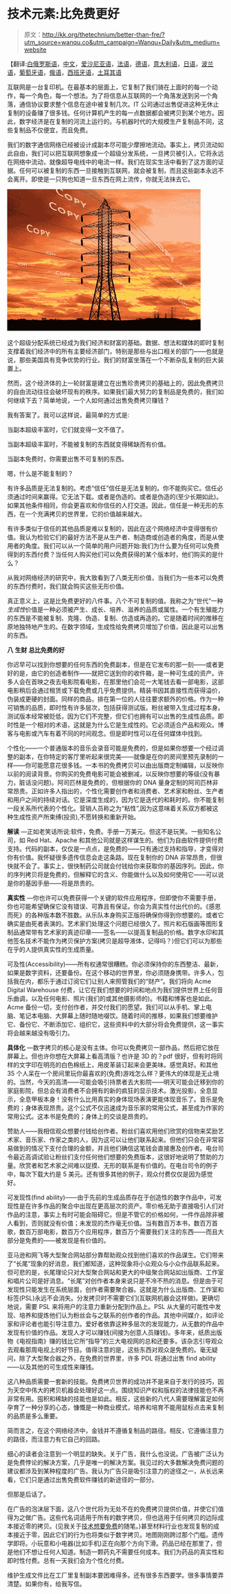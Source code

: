 # 技术元素:比免费更好

> 原文：<http://kk.org/thetechnium/better-than-fre/?utm_source=wanqu.co&utm_campaign=Wanqu+Daily&utm_medium=website>

【翻译:[白俄罗斯语](https://web.archive.org/web/20100929144340/http://www.moneyaisle.com/worldwide/better-than-be)，[中文](https://web.archive.org/web/20081209061435/http://tuxfans.com/2008/02/05/154/)，[爱沙尼亚语](http://www.besteonderdelen.nl/blog/?p=10116)，[法语](http://www.biologeek.com/journal/index.php/mieux-que-gratuit-le-business-model-reinvente)，[德语](https://web.archive.org/web/20090830181408/http://bewegliche-lettern.de/2009/08/kevin-kelly-besser-als-kostenlos-better-than-free/)，[意大利语](https://web.archive.org/web/20140106104959/http://www.internazionale.it/come-fare-soldi-gratis/)，[日语](http://memo7.sblo.jp/article/12121626.html)，[波兰语](https://web.archive.org/web/20150715070233/http://cheap.de/science/lepiej-niz-bezplatny)，[葡萄牙语](http://midiascopio.blogspot.com/2010/07/melhor-que-gratis.html)，[俄语](https://web.archive.org/web/20120203080743/http://howtosell.ru/2008/04/22/luchshe-chem-besplatno/)，[西班牙语](http://www.uncafelitoalasonce.com/mejor-que-gratis/)，[土耳其语](http://kozmostansesler.blogspot.com/2009/02/bedavadan-daha-cazip.html)

互联网是一台复印机。在最基本的层面上，它复制了我们骑在上面时的每一个动作，每一个角色，每一个想法。为了将信息从互联网的一个角落发送到另一个角落，通信协议要求整个信息在途中被复制几次。IT 公司通过出售促进这种无休止复制的设备赚了很多钱。任何计算机产生的每一点数据都会被拷贝到某个地方。因此，数字经济是在复制的河流上运行的。与机器时代的大规模生产复制品不同，这些复制品不仅便宜，而且免费。

我们的数字通信网络已经被设计成副本尽可能少摩擦地流动。事实上，拷贝流动如此自由，我们可以把互联网想象成一个超级分发系统，一旦拷贝被引入，它将永远在网络中流动，就像超导电线中的电流一样。我们在现实生活中看到了这方面的证据。任何可以被复制的东西一旦接触到互联网，就会被复制，而且这些副本永远不会离开。即使是一只狗也知道一旦东西在网上流传，你就无法抹去它。

![Copy-Transmission](img/50fbf5cd3ce014776a09976e7e21a633.png)

这个超级分配系统已经成为我们经济和财富的基础。数据、想法和媒体的即时复制支撑着我们经济中的所有主要经济部门，特别是那些与出口相关的部门——也就是说，那些美国具有竞争优势的行业。我们的财富坐落在一个不断杂乱复制的巨大装置上。

然而，这个经济体的上一轮财富是建立在出售珍贵拷贝的基础上的，因此免费拷贝的自由流动往往会破坏现有的秩序。如果我们最大努力的复制品是免费的，我们如何继续下去？简单地说，一个人如何通过出售免费拷贝赚钱？

我有答案了。我可以这样说，最简单的方式是:

当副本超级丰富时，它们就变得一文不值了。

当副本超级丰富时，不能被复制的东西就变得稀缺而有价值。

当副本免费时，你需要出售不可复制的东西。

嗯，什么是不能复制的？

有许多品质是无法复制的。考虑“信任”信任是无法复制的。你不能购买它。信任必须通过时间来赢得。它无法下载。或者是伪造的。或者是伪造的(至少长期如此)。如果其他条件相同，你会更喜欢和你信任的人打交道。因此，信任是一种无形的东西，在一个充满拷贝的世界里，它的价值越来越大。

有许多类似于信任的其他品质是难以复制的，因此在这个网络经济中变得很有价值。我认为检验它们的最好方法不是从生产者、制造商或创造者的角度，而是从使用者的角度。我们可以从一个简单的用户问题开始:我们为什么要为任何可以免费得到的东西付费？当任何人购买他们可以免费获得的某个版本时，他们购买的是什么？

从我对网络经济的研究中，我大致看到了八类无形价值，当我们为一些本可以免费的东西付费时，我们就会购买这些无形价值。

真正意义上，这是比免费更好的八件事。八个不可复制的值。我称之为“世代”一种*生成性*价值是一种必须被产生、成长、培养、滋养的品质或属性。一个有生殖能力的东西是不能被复制、克隆、伪造、复制、仿造或再造的。它是随着时间的推移在原地独特地产生的。在数字领域，生成性给免费拷贝增加了价值，因此是可以出售的东西。

**八** **生财** **总比免费的好**

你迟早可以找到你想要的任何东西的免费副本，但是在它发布的那一刻——或者更好的是，由它的创造者制作——就把它送到你的收件箱，是一种可生成的资产。许多人会在首映之夜去电影院看电影，在那里他们会花一大笔钱去看一部电影，这部电影稍后会通过租赁或下载免费或几乎免费提供。精装书因其直接性而获得溢价，伪装成更硬的封面。同样的商品，排在第一位的人往往要求额外的价格。作为一种可销售的品质，即时性有许多层次，包括获得测试版。粉丝被带入生成过程本身。测试版本经常被贬低，因为它们不完整，但它们也拥有可以出售的生成性品质。即时性是一个相对的术语，这就是为什么它是生成性的。它必须适合产品和观众。博客与电影或汽车有着不同的时间观念。但是即时性可以在任何媒体中找到。

个性化——一个普通版本的音乐会录音可能是免费的，但是如果你想要一个经过调整的副本，在你特定的客厅里听起来很完美——就像是在你的房间里预先录制的一样——你可能愿意花很多钱。一本书的免费拷贝可以由出版商定制编辑，以反映你以前的阅读背景。你购买的免费电影可能会被删减，以反映你想要的等级(没有暴力，脏话没问题)。阿司匹林是免费的，但根据你的 DNA 量身定制的阿司匹林非常昂贵。正如许多人指出的，个性化需要创作者和消费者、艺术家和粉丝、生产者和用户之间的持续对话。它是深度生成的，因为它是迭代的和耗时的。你不能复制一段关系所代表的个性化。营销人员称之为“粘性”,因为这意味着关系双方都被这种生成性资产所束缚(投资),不愿转换和重新开始。

**解读** —正如老笑话所说:软件，免费。手册一万美元。但这不是玩笑。一些知名公司，如 Red Hat、Apache 和其他公司就是这样谋生的。他们为自由软件提供付费支持。代码的副本，仅仅是一点点，是免费的——只有通过支持和指导，才变得对你有价值。我怀疑很多遗传信息会走这条路。现在复制你的 DNA 非常昂贵，但很快就不会了。事实上，很快制药公司就会付钱给你来获取你的基因序列。因此，你的序列拷贝将是免费的，但解释它的含义、你能做什么以及如何使用它——可以说是你的基因手册——将是昂贵的。

**真实性** —你也许可以免费获得一个关键的软件应用程序，但即使你不需要手册，你也可能希望确保它没有错误、可靠且有保证。你会为真实性付出代价的。《感恩而死》的各种版本数不胜数。从乐队本身购买正版将确保你得到你想要的。或者它确实是由死者表演的。艺术家们处理这个问题已经很久了。照片和石版画等图形复制品通常带有艺术家的真迹印章——签名——以提高复制品的价格。数字水印和其他签名技术不能作为拷贝保护方案(拷贝是超导液体，记得吗？)但它们可以为那些在乎的人提供真实性的生成质量。

可及性(Accessibility)——所有权通常很糟糕。你必须保持你的东西整洁、最新，如果是数字资料，还要备份。在这个移动的世界里，你必须随身携带。许多人，包括我在内，都乐于通过订阅它们让别人来照管我们的“财产”。我们将向 Acme Digital Warehouse 付费，让它在我们想要的时间和地点为我们提供世界上任何音乐曲调，以及任何电影、照片(我们的或其他摄影师的)。书籍和博客也是如此。Acme 备份一切，支付创作者，并交付我们的愿望。我们可以从手机、掌上电脑、笔记本电脑、大屏幕上随时随地啜饮。随着时间的推移，如果我们想要维护它、备份它、不断添加它、组织它，这些资料中的大部分将会免费提供，这一事实将会越来越没有吸引力。

**具体化** —数字拷贝的核心是没有主体。你可以免费拷贝一部作品，然后把它放在屏幕上。但也许你想在大屏幕上看高清版？也许是 3D 的？pdf 很好，但有时将同样的文字印在明亮的白色棉纸上，用皮革装订起来会更美味。感觉真好。和其他 35 个人呆在一个房间里玩你最喜欢的(免费)游戏怎么样？更伟大的体现是无止境的。当然，今天的高清——可能会吸引持票者去大影院——明天可能会迁移到你的家庭影院，但总会有消费者不会拥有的新的疯狂的显示技术。激光投影，全息显示，全息甲板本身！没有什么比用真实的身体现场表演更能体现音乐了。音乐是免费的；身体表现昂贵。这个公式不仅迅速成为音乐家的常用公式，甚至成为作家的常用公式。这本书是免费的；身体上的交谈是昂贵的。

赞助人——我相信观众想要付钱给创作者。粉丝们喜欢用他们欣赏的信物来奖励艺术家、音乐家、作家之类的人，因为这可以让他们联系起来。但他们只会在非常容易做到的情况下支付合理的金额，并且他们确信这笔钱会直接惠及创作者。电台司令最近高调试验让粉丝们支付任何他们想要的免费版本，这很好地说明了赞助的力量。欣赏者和艺术家之间难以捉摸、无形的联系是有价值的。在电台司令的例子中，每次下载大约是 5 美元。还有很多其他的例子，观众付费仅仅是因为感觉好。

可发现性(find ability)——由于先前的生成品质存在于创造性的数字作品中，可发现性是在许多作品的聚合中出现在更高层次的资产。零价格无助于直接吸引人们对作品的注意，事实上有时可能会阻碍它。但是不管它的价格如何，一件作品除非被人看到，否则就没有价值；未发现的杰作毫无价值。当有数百万本书，数百万首歌，数百万部电影，数百万个应用程序，数百万个需要我们关注的东西——而且大部分是免费的——被发现是有价值的。

亚马逊和网飞等大型聚合网站部分靠帮助观众找到他们喜欢的作品谋生。它们带来了“长尾”现象的好消息，我们都知道，这种现象将小众观众与小众作品联系起来。但可悲的是，长尾理论只对大型聚合网站和更大的中级聚合网站如出版商、工作室和唱片公司是好消息。“长尾”对创作者本身来说只是不冷不热的消息。但是由于可发现性只能发生在系统层面，创作者需要聚合器。这就是为什么出版商、工作室和标签(PSL)永远不会消失。分发拷贝时不需要它们(互联网机器会这样做)。更确切地说，需要 PSL 来将用户的注意力重新分配到作品上。PSL 从大量的可能性中发现、培养和提炼他们认为粉丝会与之联系的创作者的作品。其他中间媒介，如评论家和评论者也能引导注意力。爱好者依靠这种多层次的发现能力，从无数的作品中发现有价值的作品。发现人才可以赚钱(间接为创意人员赚钱)。多年来，纸质出版物《电视指南》赚的钱比它所“指导”的三大电视网的总和还要多。该杂志引导观众去观看那周电视上的好节目。值得注意的是，这些东西对观众是免费的。毫无疑问，除了大型聚合器之外，在免费的世界里，许多 PDL 将通过出售 find ability——以及其他的可生成性来赚钱。

这八种品质需要一套新的技能。免费拷贝世界的成功并不是来自于发行的技巧，因为天空中伟大的拷贝机器会处理好这一点。围绕知识产权和版权的法律技能也不再非常有用。囤积和稀缺的技能也是如此。相反，这些新的八代人需要理解富足如何孕育了一种分享的心态，慷慨是一种商业模式，培养和培育不能用鼠标点击来复制的品质是多么重要。

简而言之，在这个网络经济中，金钱并不遵循复制品的路径。相反，它遵循注意力的路径，而注意力有它自己的回路。

细心的读者会注意到一个明显的缺失。关于广告，我什么也没说。广告被广泛认为是免费悖论的解决方案，几乎是唯一的解决方案。我见过的大多数解决免费问题的建议都涉及到某种程度的广告。我认为广告只是吸引注意力的途径之一，从长远来看，它们只是通过出售免费软件赚钱的新途径的一部分。

但那是后话了。

在广告的泡沫层下面，这八个世代将为无处不在的免费拷贝提供价值，并使它们值得为之做广告。这些代名词适用于所有的数字拷贝，但也适用于任何拷贝的边际成本接近零的拷贝。(见我关于[技术想要免费](https://kk.org/thetechnium/archives/2007/11/technology_want.php)的随笔。)甚至材料行业也发现复制的成本接近于零，因此它们的行为也将类似于数字拷贝。地图刚刚跨过那个门槛。遗传学即将。小玩意和小电器(比如手机)正在向那个方向下滑。药品已经在那里了，但是他们不想让任何人知道。制造一颗药丸不需要任何成本。我们为药品的真实性和即时性付费。总有一天我们会为个性化付费。

维护生成文件比在工厂里复制副本要困难得多。还有很多东西要学。很多事情要弄清楚。如果你有，给我写信。